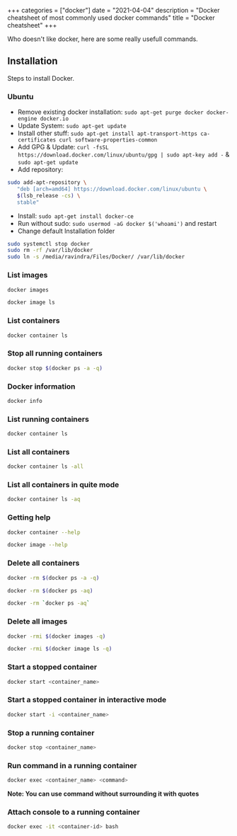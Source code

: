 +++
categories = ["docker"]
date = "2021-04-04"
description = "Docker cheatsheet of most commonly used docker commands"
title = "Docker cheatsheet"
+++

Who doesn't like docker, here are some really usefull commands.

## Installation

Steps to install Docker.

### Ubuntu
- Remove existing docker installation: `sudo apt-get purge docker docker-engine docker.io`
- Update System: `sudo apt-get update`
- Install other stuff: `sudo apt-get install apt-transport-https ca-certificates curl software-properties-common`
- Add GPG & Update: `curl -fsSL https://download.docker.com/linux/ubuntu/gpg | sudo apt-key add -` & `sudo apt-get update`
- Add repository:

```bash
sudo add-apt-repository \
   "deb [arch=amd64] https://download.docker.com/linux/ubuntu \
   $(lsb_release -cs) \
   stable"
```
- Install: `sudo apt-get install docker-ce`
- Run without sudo: `sudo usermod -aG docker $('whoami')` and restart
- Change default Installation folder

```bash
sudo systemctl stop docker
sudo rm -rf /var/lib/docker
sudo ln -s /media/ravindra/Files/Docker/ /var/lib/docker
```

### List images
```bash
docker images
```
```bash
docker image ls
```

### List containers
```bash
docker container ls
```

### Stop all running containers
```bash
docker stop $(docker ps -a -q)
```

### Docker information
```bash
docker info
```

### List running containers
```bash
docker container ls
```

### List all containers
```bash
docker container ls -all
```

### List all containers in quite mode
```bash
docker container ls -aq
```

### Getting help
```bash
docker container --help
```
```bash
docker image --help
```

### Delete all containers
```bash
docker -rm $(docker ps -a -q)
```
```bash
docker -rm $(docker ps -aq)
```
```bash
docker -rm `docker ps -aq`
```

### Delete all images

```bash
docker -rmi $(docker images -q)
```

```bash
docker -rmi $(docker image ls -q)
```

### Start a stopped container

```bash
docker start <container_name>
```


### Start a stopped container in interactive mode
```bash
docker start -i <container_name>
```


### Stop a running container

```bash
docker stop <container_name>
```


### Run command in a running container
```bash
docker exec <container_name> <command>
```

**Note: You can use command without surrounding it with quotes**


### Attach console to a running container
```bash
docker exec -it <container-id> bash
```